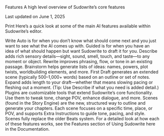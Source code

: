 Features
A high level overview of Sudowrite’s core features

Last updated on June 1, 2025

Print
Here’s a quick look at some of the main AI features available within Sudowrite’s editor.

Write
Auto is for when you don’t know what should come next and you just want to see what the AI comes up with.
Guided is for when you have an idea of what should happen but want Sudowrite to draft it for you.
Describe adds rich sensory details—sight, sound, smell, touch, and taste—to any moment or object.
Rewrite improves phrasing, flow, or tone in an existing passage.
Brainstorm helps generate lists of ideas: names, powers, plot twists, worldbuilding elements, and more.
First Draft generates an extended scene (typically 500–1,000+ words) based on an outline or set of notes.
Expand adds length to your draft—whether that means slowing pacing or fleshing out a moment. (Tip: Use Describe if what you need is added detail.)
Plugins are customizable tools that extend Sudowrite’s core functionality. Use them to tweak tone, change POV, enhance dialogue, and more.
Scenes (found in the Story Engine) are the new, structured way to outline and generate your chapters. Each scene focuses on a specific time, place, or POV, and supports Extra Instructions to guide tone, pacing, and style. Scenes fully replace the older Beats system.
For a detailed look at how each of these features works, see the Features section of Using Sudowrite here in the Documentation.